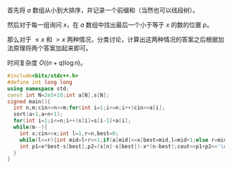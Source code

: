 首先将 $a$ 数组从小到大排序，并记录一个前缀和（当然也可以线段树）。

然后对于每一组询问 $x$，在 $a$ 数组中找出最后一个小于等于 $x$ 的数的位置 $p$。

那么对于 $\le x$ 和 $>x$ 两种情况，分类讨论，计算出这两种情况的答案之后根据加法原理将两个答案加起来即可。

时间复杂度 $O((n+q)\log n)$。

```cpp
#include<bits/stdc++.h>
#define int long long
using namespace std;
const int N=2e5+10;int a[N],s[N];
signed main(){
  int n,m;cin>>n>>m;for(int i=1;i<=n;i++)cin>>a[i];
  sort(a+1,a+n+1);
  for(int i=1;i<=n;i++)s[i]=s[i-1]+a[i];
  while(m--){
    int x;cin>>x;int l=1,r=n,best=0;
    while(l<=r){int mid=l+r>>1;if(a[mid]<=x)best=mid,l=mid+1;else r=mid-1;}
    int p1=x*best-s[best],p2=(s[n]-s[best])-x*(n-best);cout<<p1+p2<<'\n';
  }
}
```

